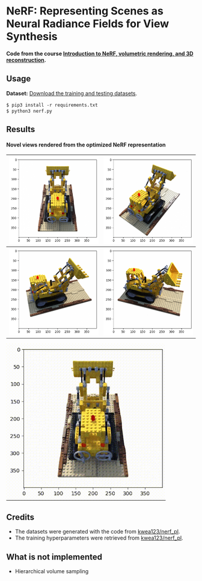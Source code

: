 # NeRF: Representing Scenes as Neural Radiance Fields for View Synthesis

#### Code from the course [Introduction to NeRF, volumetric rendering, and 3D reconstruction](https://www.udemy.com/course/neural-radiance-fields-nerf/?referralCode=DD33817D57404AF048DF).

## Usage

**Dataset:** [Download the training and testing datasets](https://drive.google.com/drive/folders/18bwm-RiHETRCS5yD9G00seFIcrJHIvD-?usp=sharing).
```commandline
$ pip3 install -r requirements.txt
$ python3 nerf.py
```

## Results



#### Novel views rendered from the optimized NeRF representation



 ![](novel_views/img_0_hf_6.png)              |  ![](novel_views/img_10_hf_6.png) 
:-------------------------:|:-------------------------:
![](novel_views/img_20_hf_6.png)  |  ![](novel_views/img_30_hf_6.png)


![](novel_views/novel_views.gif)

## Credits

- The datasets were generated with the code from [kwea123/nerf_pl](https://github.com/kwea123/nerf_pl/blob/master/datasets/blender.py).
- The training hyperparameters were retrieved from [kwea123/nerf_pl](https://github.com/kwea123/nerf_pl).

## What is not implemented

- Hierarchical volume sampling